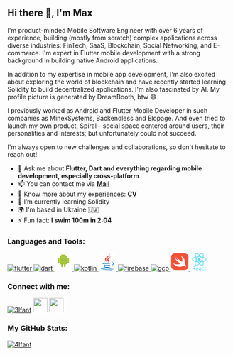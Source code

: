 ## Hi there 👋, I'm Max

I'm product-minded Mobile Software Engineer with over 6 years of experience, building (mostly from scratch) complex applications across diverse industries: FinTech, SaaS, Blockchain, Social Networking, and E-commerce.
I'm expert in Flutter mobile development with a strong background in building native Android applications.

In addition to my expertise in mobile app development, I'm also excited about exploring the world of blockchain and have recently started learning Solidity to build decentralized applications. 
I'm also fascinated by AI. My profile picture is generated by DreamBooth, btw 😄

I previously worked as Android and Flutter Mobile Developer in such companies as MinexSystems, Backendless and Elopage. And even tried to launch my own product, Spiral - social space centered around users, their personalities and interests; but unfortunately could not succeed.

I'm always open to new challenges and collaborations, so don't hesitate to reach out!

- 💬 Ask me about **Flutter, Dart and everything regarding mobile development, especially cross-platform**
- 📫 You can contact me via **[Mail](mailto:4lfant@gmail.com)**
- 📄 Know more about my experiences: **[CV](https://cv.djinni.co/ef/14d691f0c05c73e592e060fd21dea0/CV._Max_Khobotin.pdf)**
- 🧠 I’m currently learning Solidity
- 🌍  I'm based in Ukraine 🇺🇦
- ⚡ Fun fact: **I swim 100m in 2:04**

### Languages and Tools:
<p align="left">
  <a href="https://flutter.dev" target="_blank" rel="noreferrer">
    <img src="https://www.vectorlogo.zone/logos/flutterio/flutterio-icon.svg" alt="flutter" width="40" height="40">
  </a>
  <a href="https://dart.dev" target="_blank" rel="noreferrer">
    <img src="https://www.vectorlogo.zone/logos/dartlang/dartlang-icon.svg" alt="dart" width="40" height="40">
  </a>
  <a href="https://developer.android.com" target="_blank" rel="noreferrer">
    <img src="https://raw.githubusercontent.com/devicons/devicon/master/icons/android/android-original-wordmark.svg" alt="android" width="40" height="40">
  </a>
  <a href="https://kotlinlang.org" target="_blank" rel="noreferrer">
    <img src="https://www.vectorlogo.zone/logos/kotlinlang/kotlinlang-icon.svg" alt="kotlin" width="40" height="40">
  </a>
  <a href="https://www.java.com" target="_blank" rel="noreferrer">
    <img src="https://raw.githubusercontent.com/devicons/devicon/master/icons/java/java-original.svg" alt="java" width="40" height="40">
  </a>
  <a href="https://firebase.google.com/" target="_blank" rel="noreferrer">
    <img src="https://www.vectorlogo.zone/logos/firebase/firebase-icon.svg" alt="firebase" width="40" height="40">
  </a>
  <a href="https://cloud.google.com" target="_blank" rel="noreferrer">
    <img src="https://www.vectorlogo.zone/logos/google_cloud/google_cloud-icon.svg" alt="gcp" width="40" height="40">
  </a>
  <a href="https://developer.apple.com/swift/" target="_blank" rel="noreferrer">
    <img src="https://raw.githubusercontent.com/devicons/devicon/master/icons/swift/swift-original.svg" alt="swift" width="40" height="40">
  </a>
  <a href="https://reactjs.org/" target="_blank" rel="noreferrer">
    <img src="https://raw.githubusercontent.com/devicons/devicon/master/icons/react/react-original-wordmark.svg" alt="react" width="40" height="40">
  </a>
</p>


### Connect with me:
<p align="left">
<a href="https://linkedin.com/in/3lfant" target="blank"><img src="https://raw.githubusercontent.com/danielcranney/readme-generator/main/public/icons/socials/linkedin.svg" alt="3lfant" height="32" width="32" /></a>   
<a href="https://www.github.com/4lfant" target="blank" rel="noreferrer"><img src="https://raw.githubusercontent.com/danielcranney/readme-generator/main/public/icons/socials/github.svg" width="32" height="32" /></a> 
<a href="mailto:4lfant@gmail.com" target="blank" rel="noreferrer"><img src="https://user-images.githubusercontent.com/13089900/236945016-3e50b226-fe78-4057-9648-27b5fe75801d.png" width="32" height="32" /></a> 
</p>

<!-- Most Used Languages <p><img align="left" src="https://github-readme-stats.vercel.app/api/top-langs?username=4lfant&show_icons=true&locale=en&layout=compact" alt="4lfant" /></p> -->

### My GitHub Stats:
<a href="http://www.github.com/4lfant"><img align="center" src="https://github-readme-stats.vercel.app/api?username=4lfant&show_icons=true&locale=en" alt="4lfant" /></a>

<!-- Profile views -->
<p align="left" style="visibility: hidden;"> <img src="https://komarev.com/ghpvc/?username=4lfant&label=Profile%20views&style=flat" alt="4lfant" /> </p>
